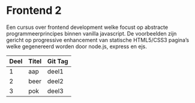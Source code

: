 # Frontend 2
Een cursus over frontend development welke focust op abstracte programmeerprincipes binnen vanilla javascript. De voorbeelden zijn gericht op progressive enhancement van statische HTML5/CSS3 pagina’s welke gegenereerd worden door node.js, express en ejs.


| Deel | Titel  | Git Tag  |
|:-----|:-|:-|
| 1 | aap | deel1 |
| 2 | beer | deel2 |
| 3 | pok | deel3 |


